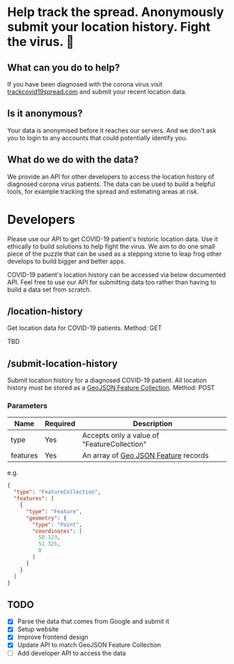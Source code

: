 # Help track the spread. Anonymously submit your location history. Fight the virus. 💪

## What can you do to help?
If you have been diagnosed with the corona virus visit [trackcovid19spread.com](https://www.trackcovid19spread.com) and submit your recent location data.

## Is it anonymous? 
Your data is anonymised before it reaches our servers. And we don't ask you to login to any accounts that could potentially identify you. 

## What do we do with the data?
We provide an API for other developers to access the location history of diagnosed corona virus patients. The data can be used to build a helpful tools, for example tracking the spread and estimating areas at risk.

# Developers

Please use our API to get COVID-19 patient's historic location data. Use it ethically to build solutions to help fight the virus. We aim to do one small piece of the puzzle that can be used as a stepping stone to leap frog other develops to build bigger and better apps.

COVID-19 patient's location history can be accessed via below documented API. Feel free to use our API for submitting data too rather than having to build a data set from scratch.

## /location-history

Get location data for COVID-19 patients.
Method: GET

TBD

## /submit-location-history

Submit location history for a diagnosed COVID-19 patient. All location history must be stored as a [GeoJSON Feature Collection](https://tools.ietf.org/html/rfc7946#section-3.3).
Method: POST
### Parameters
| Name  | Required | Description
| ------------- | ------------- | ------- |
| type | Yes | Accepts only a value of "FeatureCollection" |
| features | Yes | An array of [Geo JSON Feature](https://tools.ietf.org/html/rfc7946#section-3.2) records | 

e.g.
```json
{
  "type": "FeatureCollection",
  "features": [
    {
      "type": "Feature",
      "geometry": {
        "type": "Point",
        "coordinates": [
          50.123,
          51.321,
          0
        ]
      }
    }
  ]
}
```


## TODO
- [x] Parse the data that comes from Google and submit it
- [x] Setup website
- [x] Improve frontend design
- [x] Update API to match GeoJSON Feature Collection
- [ ] Add developer API to access the data